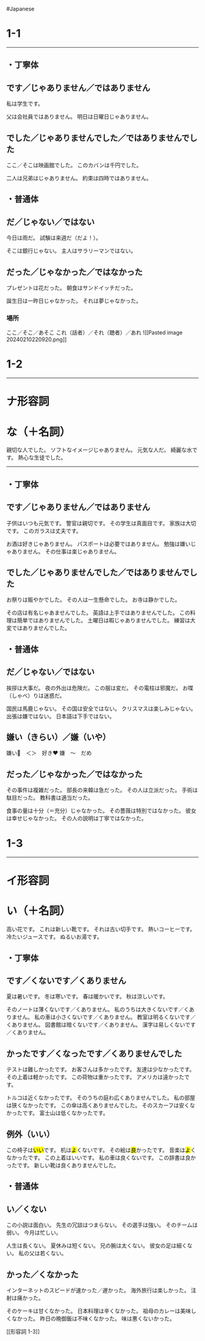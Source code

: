 #Japanese

# 1-1
---

## ・丁寧体

## です／じゃありません／ではありません

私は学生です。

父は会社員ではありません。
明日は日曜日じゃありません。

## でした／じゃありませんでした／ではありませんでした

ここ／そこは映画館でした。
このカバンは千円でした。

二人は兄弟はじゃありません。
約束は四時ではありません。

## ・普通体

## だ／じゃない／ではない

今日は雨だ。
試験は来週だ（だよ！）。

そこは銀行じゃない。
主人はサラリーマンではない。

## だった／じゃなかった／ではなかった

プレゼントは花だった。
朝食はサンドイッチだった。

誕生日は一昨日じゃなかった。
それは夢じゃなかった。

### 場所

ここ／そこ／あそこ
これ（話者）／それ（聴者）／あれ
![[Pasted image 20240210220920.png]]


# 1-2
---

# ナ形容詞

# な（＋名詞）

親切な人でした。
ソフトなイメージじゃありません。
元気な人だ。
綺麗な水です。
熱心な生徒でした。

---

## ・丁寧体

## です／じゃありません／ではありません

子供はいつも元気です。
警官は親切です。
その学生は真面目です。
家族は大切です。
このガラスは丈夫です。

お酒は好きじゃありません。
パスポートは必要ではありません。
勉強は嫌いじゃありません。
その仕事は楽じゃありません。

## でした／じゃありませんでした／ではありませんでした

お祭りは賑やかでした。
その人は一生懸命でした。
お寺は静かでした。

その店は有名じゃあませんでした。
英語は上手ではありませんでした。
この料理は簡単ではありませんでした。
土曜日は暇じゃありませんでした。
練習は大変ではありませんでした。

## ・普通体

## だ／じゃない／ではない

挨拶は大事だ。
夜の外出は危険だ。
この服は変だ。
その電柱は邪魔だ。
お喋（しゃべ）りは迷惑だ。

国民は馬鹿じゃない。
その国は安全ではない。
クリスマスは楽しみじゃない。
出張は嫌ではない。
日本語は下手ではない。

## 嫌い（きらい）／嫌（いや）

嫌い🤢　＜＞　好き❤️
嫌　〜　だめ

## だった／じゃなかった／ではなかった

その事件は複雑だった。
部長の来韓は急だった。
その人は立派だった。
手術は駄目だった。
教科書は適当だった。

食事の量は十分（＝充分）じゃなかった。
その薔薇は特別ではなかった。
彼女は幸せじゃなかった。
その人の説明は丁寧ではなかった。

# 1-3

---

# イ形容詞

# い（＋名詞）

高い花です。
これは新しい靴です。
それは古い切手です。
熱いコーヒーです。
冷たいジュースです。
ぬるいお湯です。

## ・丁寧体

## です／くないです／くありません

夏は暑いです。
冬は寒いです。
春は暖かいです。
秋は涼しいです。

そのノートは薄くないです／くありません。
私のうちは大きくないです／くありません。
私の車は小さくないです／くありません。
教室は明るくないです／くありません。
図書館は暗くないです／くありません。
漢字は易しくないです／くありません。

## かったです／くなったです／くありませんでした

テストは難しかったです。
お客さんは多かったです。
友達は少なかったです。
その上着は軽かったです。
この荷物は重かったです。
アメリカは遠かったです。

トルコは近くなかったです。
そのうちの庭わ広くありませんでした。
私の部屋は狭くなかったです。
この傘は高くありませんでした。
そのスカーフは安くなかったです。
富士山は低くなかったです。

## 例外（いい）

この椅子は<mark class="hltr-cyan">いい</mark>です。
机は<mark class="hltr-green">よ</mark>くないです。
その絵は<mark class="hltr-green">良</mark>かったです。
音楽は<mark class="hltr-green">よ</mark>くなかったです。
この上着はいいです。
私の車は良くないです。
この辞書は良かったです。
新しい靴は良くありませんでした。

## ・普通体

## い／くない

この小説は面白い。
先生の冗談はつまらない。
その選手は強い。
そのチームは弱い。
今月は忙しい。

人生は長くない。
夏休みは短くない。
兄の腕は太くない。
彼女の足は細くない。
私の父は若くない。

## かった／くなかった

インターネットのスピードが速かった／遅かった。
海外旅行は楽しかった。
注射は痛かった。

そのケーキは甘くなかった。
日本料理は辛くなかった。
祖母のカレーは美味しくなかった。
昨日の晩御飯は不味くなかった。
味は悪くないかった。

[[形容詞 1-3]]